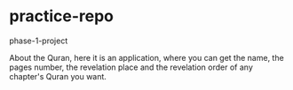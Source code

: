 # practice-repo
phase-1-project

About the Quran, here it is an application, where you can get the name, the pages number, the revelation place and the revelation order of any chapter's Quran you want.
